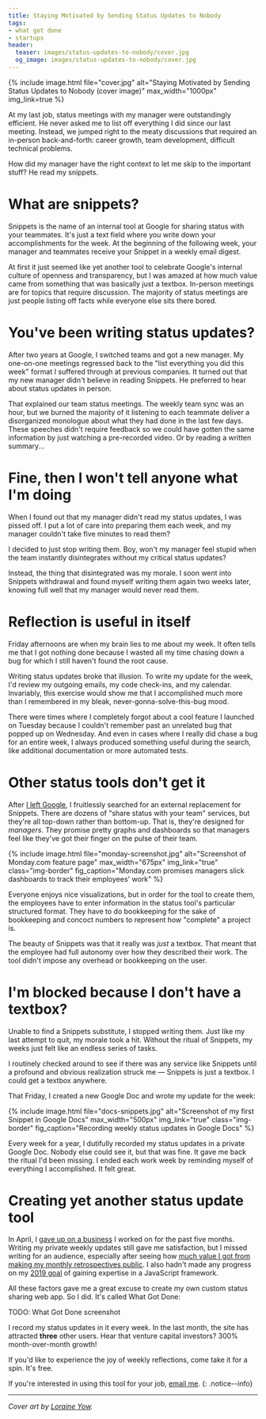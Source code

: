 ```yaml
---
title: Staying Motivated by Sending Status Updates to Nobody
tags:
- what got done
- startups
header:
  teaser: images/status-updates-to-nobody/cover.jpg
  og_image: images/status-updates-to-nobody/cover.jpg
---
```


{% include image.html file="cover.jpg" alt="Staying Motivated by Sending Status Updates to Nobody (cover image)" max_width="1000px" img_link=true %}

At my last job, status meetings with my manager were outstandingly efficient. He never asked me to list off everything I did since our last meeting. Instead, we jumped right to the meaty discussions that required an in-person back-and-forth: career growth, team development, difficult technical problems.

How did my manager have the right context to let me skip to the important stuff? He read my snippets.

# What are snippets?

Snippets is the name of an internal tool at Google for sharing status with your teammates. It's just a text field where you write down your accomplishments for the week. At the beginning of the following week, your manager and teammates receive your Snippet in a weekly email digest.

At first it just seemed like yet another tool to celebrate Google's internal culture of openness and transparency, but I was amazed at how much value came from something that was basically just a textbox. In-person meetings are for topics that require discussion. The majority of status meetings are just people listing off facts while everyone else sits there bored.

# You've been writing status updates?

After two years at Google, I switched teams and got a new manager. My one-on-one meetings regressed back to the "list everything you did this week" format I suffered through at previous companies. It turned out that my new manager didn't believe in reading Snippets. He preferred to hear about status updates in person.

That explained our team status meetings. The weekly team sync was an hour, but we burned the majority of it listening to each teammate deliver a disorganized monologue about what they had done in the last few days. These speeches didn't require feedback so we could have gotten the same information by just watching a pre-recorded video. Or by reading a written summary...

# Fine, then I won't tell anyone what I'm doing

When I found out that my manager didn't read my status updates, I was pissed off. I put a lot of care into preparing them each week, and my manager couldn't take five minutes to read them?

I decided to just stop writing them. Boy, won't my manager feel stupid when the team instantly disintegrates without my critical status updates?

Instead, the thing that disintegrated was my morale. I soon went into Snippets withdrawal and found myself writing them again two weeks later, knowing full well that my manager would never read them.

# Reflection is useful in itself

Friday afternoons are when my brain lies to me about my week. It often tells me that I got nothing done because I wasted all my time chasing down a bug for which I still haven't found the root cause.

Writing status updates broke that illusion. To write my update for the week, I'd review my outgoing emails, my code check-ins, and my calendar. Invariably, this exercise would show me that I accomplished much more than I remembered in my bleak, never-gonna-solve-this-bug mood.

There were times where I completely forgot about a cool feature I launched on Tuesday because I couldn't remember past an unrelated bug that popped up on Wednesday. And even in cases where I really did chase a bug for an entire week, I always produced something useful during the search, like additional documentation or more automated tests.

# Other status tools don't get it

After [I left Google](/why-i-quit-google/), I fruitlessly searched for an external replacement for Snippets. There are dozens of "share status with your team" services, but they're all top-down rather than bottom-up. That is, they're designed for *managers*. They promise pretty graphs and dashboards so that managers feel like they've got their finger on the pulse of their team.

{% include image.html file="monday-screenshot.jpg" alt="Screenshot of Monday.com feature page" max_width="675px" img_link="true" class="img-border" fig_caption="Monday.com promises managers slick dashboards to track their employees' work" %}

Everyone enjoys nice visualizations, but in order for the tool to create them, the employees have to enter information in the status tool's particular structured format. They have to do bookkeeping for the sake of bookkeeping and concoct numbers to represent how "complete" a project is.

The beauty of Snippets was that it really was *just* a textbox. That meant that the employee had full autonomy over how they described their work. The tool didn't impose any overhead or bookkeeping on the user.

# I'm blocked because I don't have a textbox?

Unable to find a Snippets substitute, I stopped writing them. Just like my last attempt to quit, my morale took a hit. Without the ritual of Snippets, my weeks just felt like an endless series of tasks.

I routinely checked around to see if there was any service like Snippets until a profound and obvious realization struck me &mdash; Snippets is just a textbox. I could get a textbox anywhere.

That Friday, I created a new Google Doc and wrote my update for the week:

{% include image.html file="docs-snippets.jpg" alt="Screenshot of my first Snippet in Google Docs" max_width="500px" img_link="true" class="img-border" fig_caption="Recording weekly status updates in Google Docs" %}

Every week for a year, I dutifully recorded my status updates in a private Google Doc. Nobody else could see it, but that was fine. It gave me back the ritual I'd been missing. I ended each work week by reminding myself of everything I accomplished. It felt great.

# Creating yet another status update tool

In April, I [gave up on a business](/keep-growing-never-profit/) I worked on for the past five months. Writing my private weekly updates still gave me satisfaction, but I missed writing for an audience, especially after seeing how [much value I got from making my monthly retrospectives public](/keep-growing-never-profit/#i-published-monthly-goals-and-stuck-to-them). I also hadn't made any progress on my [2019 goal](/solo-developer-year-1/#goals-for-year-two) of gaining expertise in a JavaScript framework.

All these factors gave me a great excuse to create my own custom status sharing web app. So I did. It's called What Got Done:

TODO: What Got Done screenshot

I record my status updates in it every week. In the last month, the site has attracted **three** other users. Hear that venture capital investors? 300% month-over-month growth!

If you'd like to experience the joy of weekly reflections, come take it for a spin. It's free.

If you're interested in using this tool for your job, [email me](/about/).
{: .notice--info}

---

*Cover art by [Loraine Yow](https://www.linkedin.com/in/lolo-ology/).*